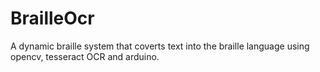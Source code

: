 # BrailleOcr
A dynamic braille system that coverts text into the braille language using opencv, tesseract OCR and arduino.
